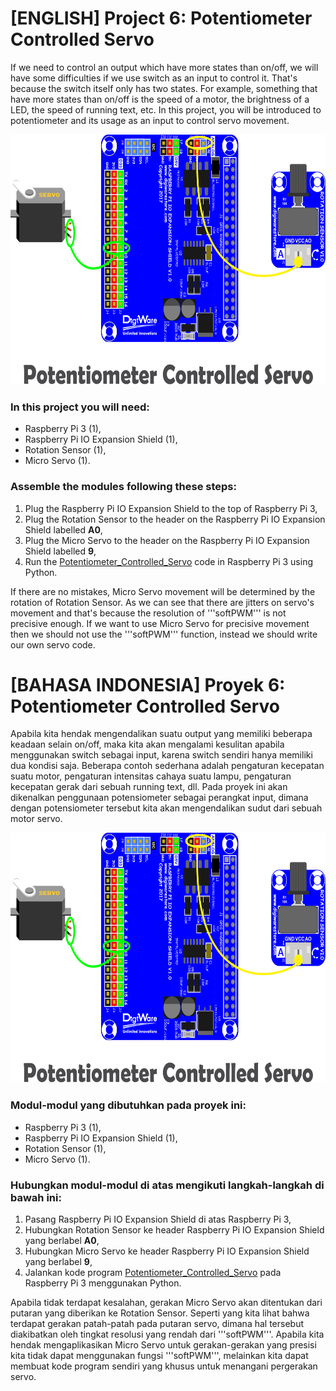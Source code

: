 # [ENGLISH] Project 6: Potentiometer Controlled Servo
If we need to control an output which have more states than on/off, we will have some difficulties if we use switch as an input to control it. That's because the switch itself only has two states. For example, something that have more states than on/off is the speed of a motor, the brightness of a LED, the speed of running text, etc. In this project, you will be introduced to potentiometer and its usage as an input to control servo movement.

<img src="/images/potentiometer controlled servo.png" height="400">

### In this project you will need:
* Raspberry Pi 3 (1),
* Raspberry Pi IO Expansion Shield (1),
* Rotation Sensor (1),
* Micro Servo (1).

### Assemble the modules following these steps:
1. Plug the Raspberry Pi IO Expansion Shield to the top of Raspberry Pi 3,
2. Plug the Rotation Sensor to the header on the Raspberry Pi IO Expansion Shield labelled **A0**,
3. Plug the Micro Servo to the header on the Raspberry Pi IO Expansion Shield labelled **9**,
4. Run the [Potentiometer_Controlled_Servo](/06_Potentiometer_Controlled_Servo/Potentiometer_Controlled_Servo) code in Raspberry Pi 3 using Python.

If there are no mistakes, Micro Servo movement will be determined by the rotation of Rotation Sensor. As we can see that there are jitters on servo's movement and that's because the resolution of '''softPWM''' is not precisive enough. If we want to use Micro Servo for precisive movement then we should not use the '''softPWM''' function, instead we should write our own servo code.

# [BAHASA INDONESIA] Proyek 6: Potentiometer Controlled Servo
Apabila kita hendak mengendalikan suatu output yang memiliki beberapa keadaan selain on/off, maka kita akan mengalami kesulitan apabila menggunakan switch sebagai input, karena switch sendiri hanya memiliki dua kondisi saja. Beberapa contoh sederhana adalah pengaturan kecepatan suatu motor, pengaturan intensitas cahaya suatu lampu, pengaturan kecepatan gerak dari sebuah running text, dll. Pada proyek ini akan dikenalkan penggunaan potensiometer sebagai perangkat input, dimana dengan potensiometer tersebut kita akan mengendalikan sudut dari sebuah motor servo.

<img src="/images/potentiometer controlled servo.png" height="400">

### Modul-modul yang dibutuhkan pada proyek ini:
* Raspberry Pi 3 (1),
* Raspberry Pi IO Expansion Shield (1),
* Rotation Sensor (1),
* Micro Servo (1).

### Hubungkan modul-modul di atas mengikuti langkah-langkah di bawah ini:
1. Pasang Raspberry Pi IO Expansion Shield di atas Raspberry Pi 3,
2. Hubungkan Rotation Sensor ke header Raspberry Pi IO Expansion Shield yang berlabel **A0**,
3. Hubungkan Micro Servo ke header Raspberry Pi IO Expansion Shield yang berlabel **9**,
4. Jalankan kode program [Potentiometer_Controlled_Servo](/06_Potentiometer_Controlled_Servo/Potentiometer_Controlled_Servo) pada Raspberry Pi 3 menggunakan Python.

Apabila tidak terdapat kesalahan, gerakan Micro Servo akan ditentukan dari putaran yang diberikan ke Rotation Sensor. Seperti yang kita lihat bahwa terdapat gerakan patah-patah pada putaran servo, dimana hal tersebut diakibatkan oleh tingkat resolusi yang rendah dari '''softPWM'''. Apabila kita hendak mengaplikasikan Micro Servo untuk gerakan-gerakan yang presisi kita tidak dapat menggunakan fungsi '''softPWM''', melainkan kita dapat membuat kode program sendiri yang khusus untuk menangani pergerakan servo.
